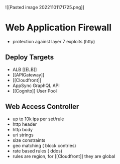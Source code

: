 ![[Pasted image 20221101171725.png]]
# Web Application Firewall
- protection against layer 7 exploits (http)

## Deploy Targets
- ALB [[ELB]]
- [[APIGateway]]
- [[Cloudfront]]
- AppSync GraphQL API
- [[Cognito]] User Pool

## Web Access Controller
- up to 10k ips per set/rule
- http header
- http body
- uri strings
- size constraints
- geo matching ( block contries)
- rate based rules ( ddos)
- rules are region, for [[Cloudfront]] they are global